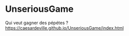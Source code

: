 # UnseriousGame
Qui veut gagner des pépétes ?
https://caesardeville.github.io/UnseriousGame/index.html
